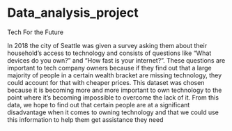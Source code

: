 # Data_analysis_project

Tech For the Future

In 2018 the city of Seattle was given a survey asking them about their household’s access to technology and consists of questions like “What devices do you own?” and “How fast is your internet?”. These questions are important to tech company owners because if they find out that a large majority of people in a certain wealth bracket are missing technology, they could account for that with cheaper prices. This dataset was chosen because it is becoming more and more important to own technology to the point where it’s becoming impossible to overcome the lack of it. From this data, we hope to find out that certain people are at a significant disadvantage when it comes to owning technology and that we could use this information to help them get assistance they need
